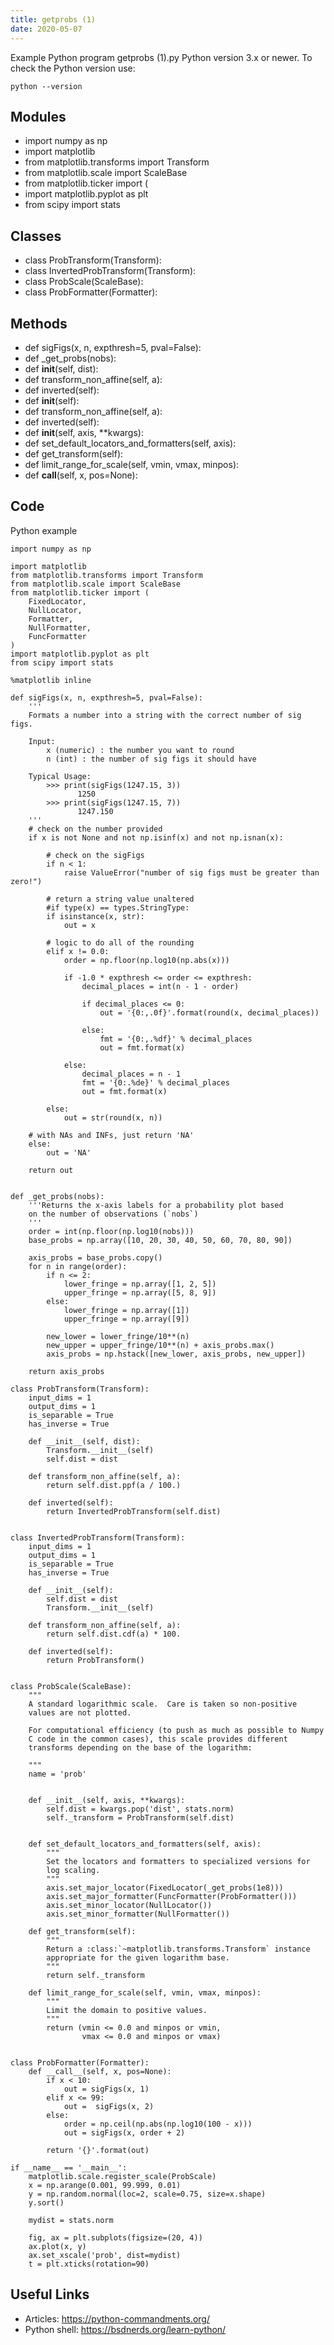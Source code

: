 ```yaml
---
title: getprobs (1)
date: 2020-05-07
---
```

Example Python program getprobs (1).py
Python version 3.x or newer.
To check the Python version use:

    python --version

## Modules

* import numpy as np
* import matplotlib
* from matplotlib.transforms import Transform
* from matplotlib.scale import ScaleBase
* from matplotlib.ticker import (
* import matplotlib.pyplot as plt
* from scipy import stats 

## Classes

* class ProbTransform(Transform):
* class InvertedProbTransform(Transform):
* class ProbScale(ScaleBase):
* class ProbFormatter(Formatter):

## Methods

* def sigFigs(x, n, expthresh=5, pval=False):
* def _get_probs(nobs):
* def __init__(self, dist):
* def transform_non_affine(self, a):
* def inverted(self):
* def __init__(self):
* def transform_non_affine(self, a):
* def inverted(self):
* def __init__(self, axis, **kwargs):
* def set_default_locators_and_formatters(self, axis):
* def get_transform(self):
* def limit_range_for_scale(self, vmin, vmax, minpos):
* def __call__(self, x, pos=None):

## Code

Python example

    import numpy as np
    
    import matplotlib
    from matplotlib.transforms import Transform
    from matplotlib.scale import ScaleBase
    from matplotlib.ticker import (
        FixedLocator,
        NullLocator,
        Formatter,
        NullFormatter,
        FuncFormatter
    )
    import matplotlib.pyplot as plt
    from scipy import stats 
    
    %matplotlib inline
    
    def sigFigs(x, n, expthresh=5, pval=False):
        '''
        Formats a number into a string with the correct number of sig figs.
    
        Input:
            x (numeric) : the number you want to round
            n (int) : the number of sig figs it should have
    
        Typical Usage:
            >>> print(sigFigs(1247.15, 3))
                   1250
            >>> print(sigFigs(1247.15, 7))
                   1247.150
        '''
        # check on the number provided
        if x is not None and not np.isinf(x) and not np.isnan(x):
    
            # check on the sigFigs
            if n < 1:
                raise ValueError("number of sig figs must be greater than zero!")
    
            # return a string value unaltered
            #if type(x) == types.StringType:
            if isinstance(x, str):
                out = x
    
            # logic to do all of the rounding
            elif x != 0.0:
                order = np.floor(np.log10(np.abs(x)))
    
                if -1.0 * expthresh <= order <= expthresh:
                    decimal_places = int(n - 1 - order)
    
                    if decimal_places <= 0:
                        out = '{0:,.0f}'.format(round(x, decimal_places))
    
                    else:
                        fmt = '{0:,.%df}' % decimal_places
                        out = fmt.format(x)
    
                else:
                    decimal_places = n - 1
                    fmt = '{0:.%de}' % decimal_places
                    out = fmt.format(x)
    
            else:
                out = str(round(x, n))
    
        # with NAs and INFs, just return 'NA'
        else:
            out = 'NA'
    
        return out
       
    
    def _get_probs(nobs):
        '''Returns the x-axis labels for a probability plot based
        on the number of observations (`nobs`)
        '''
        order = int(np.floor(np.log10(nobs)))
        base_probs = np.array([10, 20, 30, 40, 50, 60, 70, 80, 90])
    
        axis_probs = base_probs.copy()
        for n in range(order):
            if n <= 2:
                lower_fringe = np.array([1, 2, 5])
                upper_fringe = np.array([5, 8, 9])
            else:
                lower_fringe = np.array([1])
                upper_fringe = np.array([9])
    
            new_lower = lower_fringe/10**(n)
            new_upper = upper_fringe/10**(n) + axis_probs.max()
            axis_probs = np.hstack([new_lower, axis_probs, new_upper])
    
        return axis_probs
    
    class ProbTransform(Transform):
        input_dims = 1
        output_dims = 1
        is_separable = True
        has_inverse = True
    
        def __init__(self, dist):
            Transform.__init__(self)
            self.dist = dist
    
        def transform_non_affine(self, a):
            return self.dist.ppf(a / 100.)
    
        def inverted(self):
            return InvertedProbTransform(self.dist)
    
    
    class InvertedProbTransform(Transform):
        input_dims = 1
        output_dims = 1
        is_separable = True
        has_inverse = True
    
        def __init__(self):
            self.dist = dist
            Transform.__init__(self)
    
        def transform_non_affine(self, a):
            return self.dist.cdf(a) * 100.
    
        def inverted(self):
            return ProbTransform()
    
    
    class ProbScale(ScaleBase):
        """
        A standard logarithmic scale.  Care is taken so non-positive
        values are not plotted.
    
        For computational efficiency (to push as much as possible to Numpy
        C code in the common cases), this scale provides different
        transforms depending on the base of the logarithm:
    
        """
        name = 'prob'
    
    
        def __init__(self, axis, **kwargs):
            self.dist = kwargs.pop('dist', stats.norm)
            self._transform = ProbTransform(self.dist)
    
    
        def set_default_locators_and_formatters(self, axis):
            """
            Set the locators and formatters to specialized versions for
            log scaling.
            """
            axis.set_major_locator(FixedLocator(_get_probs(1e8)))
            axis.set_major_formatter(FuncFormatter(ProbFormatter()))
            axis.set_minor_locator(NullLocator())
            axis.set_minor_formatter(NullFormatter())
    
        def get_transform(self):
            """
            Return a :class:`~matplotlib.transforms.Transform` instance
            appropriate for the given logarithm base.
            """
            return self._transform
    
        def limit_range_for_scale(self, vmin, vmax, minpos):
            """
            Limit the domain to positive values.
            """
            return (vmin <= 0.0 and minpos or vmin,
                    vmax <= 0.0 and minpos or vmax)
        
    
    class ProbFormatter(Formatter):
        def __call__(self, x, pos=None):
            if x < 10:
                out = sigFigs(x, 1)
            elif x <= 99:
                out =  sigFigs(x, 2)
            else:
                order = np.ceil(np.abs(np.log10(100 - x)))
                out = sigFigs(x, order + 2)
    
            return '{}'.format(out)
        
    if __name__ == '__main__':    
        matplotlib.scale.register_scale(ProbScale)
        x = np.arange(0.001, 99.999, 0.01)
        y = np.random.normal(loc=2, scale=0.75, size=x.shape)
        y.sort()
        
        mydist = stats.norm
        
        fig, ax = plt.subplots(figsize=(20, 4))
        ax.plot(x, y)
        ax.set_xscale('prob', dist=mydist)
        t = plt.xticks(rotation=90)
    

## Useful Links

- Articles: https://python-commandments.org/
- Python shell: https://bsdnerds.org/learn-python/
